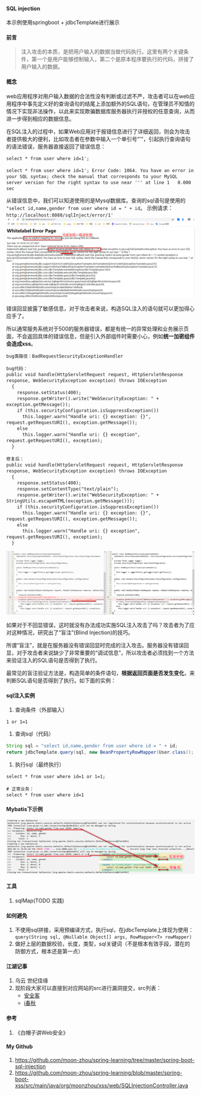 #### SQL injection
本示例使用springboot + jdbcTemplate进行展示

#### 前言
> 注入攻击的本质，是把用户输入的数据当做代码执行。这里有两个关键条件，第一个是用户能够控制输入，第二个是原本程序要执行的代码，拼接了用户输入的数据。

#### 概念
web应用程序对用户输入数据的合法性没有判断或过滤不严，攻击者可以在web应用程序中事先定义好的查询语句的结尾上添加额外的SQL语句，在管理员不知情的情况下实现非法操作，以此来实现欺骗数据库服务器执行非授权的任意查询，从而进一步得到相应的数据信息。

在SQL注入的过程中，如果Web应用对于报错信息进行了详细返回，则会为攻击者提供极大的便利，比如攻击者在参数中输入一个单引号“'”，引起执行查询语句的语法错误，服务器直接返回了错误信息：
```
select * from user where id=1';

select * from user where id=1';	Error Code: 1064. You have an error in your SQL syntax; check the manual that corresponds to your MySQL server version for the right syntax to use near ''' at line 1	0.000 sec
```
从错误信息中，我们可以知道使用的是Mysql数据库。查询的sql语句是使用的 `"select id,name,gender from user where id = " + id`。
示例请求：`http://localhost:8080/sqlInject/error/1'`
![sql注入错误回显](./img/sqlInjectionErrorReturn.png)

错误回显披露了敏感信息，对于攻击者来说，构造SQL注入的语句就可以更加得心应手了。

所以通常服务系统对于500的服务器错误，都是有统一的异常处理和业务展示页面，不会返回具体的错误信息，但是引入外部组件时需要小心，例如**统一加密组件会造成xss**。
```
bug类路径：BadRequestSecurityExceptionHandler

bug代码：
public void handle(HttpServletRequest request, HttpServletResponse response, WebSecurityException exception) throws IOException
  {
    response.setStatus(400);
    response.getWriter().write("WebSecurityException: " + exception.getMessage());
    if (this.securityConfiguration.isSuppressException())
      this.logger.warn("Handle uri: {} exception: {}", request.getRequestURI(), exception.getMessage());
    else
      this.logger.warn("Handle uri: {} exception", request.getRequestURI(), exception);
  }

修复后：
public void handle(HttpServletRequest request, HttpServletResponse response, WebSecurityException exception) throws IOException
  {
    response.setStatus(400);
    response.setContentType("text/plain");
    response.getWriter().write("WebSecurityException: " + StringUtils.escapeHTML(exception.getMessage()));
    if (this.securityConfiguration.isSuppressException())
      this.logger.warn("Handle uri: {} exception: {}", request.getRequestURI(), exception.getMessage());
    else
      this.logger.warn("Handle uri: {} exception", request.getRequestURI(), exception);
  }
```
![webSecurityXss](./img/webSecurityXss.png)

如果对于不回显错误，这时就没有办法成功实施SQL注入攻击了吗？攻击者为了应对这种情况，研究出了“盲注”(Blind Injection)的技巧。

所谓“盲注”，就是在服务器没有错误回显时完成的注入攻击。服务器没有错误回显，对于攻击者来说缺少了非常重要的“调试信息”，所以攻击者必须找到一个方法来验证注入的SQL语句是否得到了执行。

最常见的盲注验证方法是，构造简单的条件语句，**根据返回页面是否发生变化**，来判断SQL语句是否得到了执行。如下面的实例：

#### sql注入实例
1. 查询条件（外部输入）
```
1 or 1=1
```
1. 查询sql（代码）
```java
String sql = "select id,name,gender from user where id = " + id;
return jdbcTemplate.query(sql, new BeanPropertyRowMapper(User.class));
```
1. 执行sql（最终执行）
```
select * from user where id=1 or 1=1;

# 正常业务：
select * from user where id=1
```

#### Mybatis下示例
![mybatis sql injection](./img/mybatisSQLInjection.png)

#### 工具
1. sqlMap(TODO 实践)

#### 如何避免
1. 不使用sql拼接，采用预编译方式，执行sql，在jdbcTemplate上体现为使用：`query(String sql, @Nullable Object[] args, RowMapper<T> rowMapper)`
1. 做好上层的数据校验，长度，类型，sql关键词（不是根本有效手段，潜在的防御方式，根本还是第一点）

#### 江湖记事
1. 乌云 世纪佳缘
1. 现阶段大家可以直接到对应网站的src进行漏洞提交，src列表：
    * [安全客](https://www.anquanke.com/src)
    * [i春秋](https://www.ichunqiu.com/src)

#### 参考
1. 《白帽子讲Web安全》

#### My Github
1. https://github.com/moon-zhou/spring-learning/tree/master/spring-boot-sql-injection
1. https://github.com/moon-zhou/spring-learning/blob/master/spring-boot-xss/src/main/java/org/moonzhou/xss/web/SQLInjectionController.java
